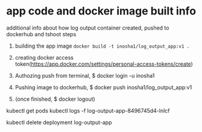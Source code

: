 # app code and docker image built info

 additional info about how log output container created, pushed to dockerhub and tshoot steps 

1. building the app image
` docker build -t inosha1/log_output_app:v1 . `

2. creating docker access token(https://app.docker.com/settings/personal-access-tokens/create)

3. Authozing push from terminal, $ docker login -u inosha1

4. Pushing image to dockerhub, $ docker push inosha1/log_output_app:v1

5. (once finished, $ docker logout)


kubectl get pods
kubectl logs -f log-output-app-8496745d4-lnlcf

kubectl delete deployment log-output-app